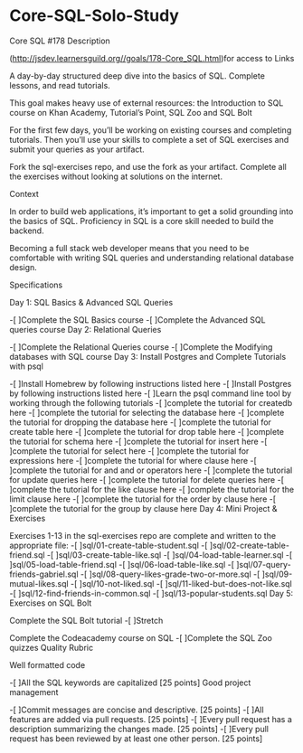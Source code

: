 # Core-SQL-Solo-Study
Core SQL #178
Description

(http://jsdev.learnersguild.org//goals/178-Core_SQL.html)for access to Links

A day-by-day structured deep dive into the basics of SQL. Complete lessons, and read tutorials.

This goal makes heavy use of external resources: the Introduction to SQL course on Khan Academy, Tutorial’s Point, SQL Zoo and SQL Bolt

For the first few days, you’ll be working on existing courses and completing tutorials. Then you’ll use your skills to complete a set of SQL exercises and submit your queries as your artifact.

Fork the sql-exercises repo, and use the fork as your artifact. Complete all the exercises without looking at solutions on the internet.

Context

In order to build web applications, it’s important to get a solid grounding into the basics of SQL. Proficiency in SQL is a core skill needed to build the backend.

Becoming a full stack web developer means that you need to be comfortable with writing SQL queries and understanding relational database design.

Specifications

Day 1: SQL Basics & Advanced SQL Queries

 -[ ]Complete the SQL Basics course
 -[ ]Complete the Advanced SQL queries course
Day 2: Relational Queries

 -[ ]Complete the Relational Queries course
 -[ ]Complete the Modifying databases with SQL course
Day 3: Install Postgres and Complete Tutorials with psql

 -[ ]Install Homebrew by following instructions listed here
 -[ ]Install Postgres by following instructions listed here
 -[ ]Learn the psql command line tool by working through the following tutorials
 -[ ]complete the tutorial for createdb here
 -[ ]complete the tutorial for selecting the database here
 -[ ]complete the tutorial for dropping the database here
 -[ ]complete the tutorial for create table here
 -[ ]complete the tutorial for drop table here
 -[ ]complete the tutorial for schema here
 -[ ]complete the tutorial for insert here
 -[ ]complete the tutorial for select here
 -[ ]complete the tutorial for expressions here
 -[ ]complete the tutorial for where clause here
 -[ ]complete the tutorial for and and or operators here
 -[ ]complete the tutorial for update queries here
 -[ ]complete the tutorial for delete queries here
 -[ ]complete the tutorial for the like clause here
 -[ ]complete the tutorial for the limit clause here
 -[ ]complete the tutorial for the order by clause here
 -[ ]complete the tutorial for the group by clause here
Day 4: Mini Project & Exercises

 Exercises 1-13 in the sql-exercises repo are complete and written to the appropriate file:
 -[ ]sql/01-create-table-student.sql
 -[ ]sql/02-create-table-friend.sql
 -[ ]sql/03-create-table-like.sql
 -[ ]sql/04-load-table-learner.sql
 -[ ]sql/05-load-table-friend.sql
 -[ ]sql/06-load-table-like.sql
 -[ ]sql/07-query-friends-gabriel.sql
 -[ ]sql/08-query-likes-grade-two-or-more.sql
 -[ ]sql/09-mutual-likes.sql
 -[ ]sql/10-not-liked.sql
 -[ ]sql/11-liked-but-does-not-like.sql
 -[ ]sql/12-find-friends-in-common.sql
 -[ ]sql/13-popular-students.sql
Day 5: Exercises on SQL Bolt

 Complete the SQL Bolt tutorial
-[ ]Stretch

 Complete the Codeacademy course on SQL
 -[ ]Complete the SQL Zoo quizzes
Quality Rubric

Well formatted code

-[ ]All the SQL keywords are capitalized [25 points]
Good project management

-[ ]Commit messages are concise and descriptive. [25 points]
-[ ]All features are added via pull requests. [25 points]
-[ ]Every pull request has a description summarizing the changes made. [25 points]
-[ ]Every pull request has been reviewed by at least one other person. [25 points]
